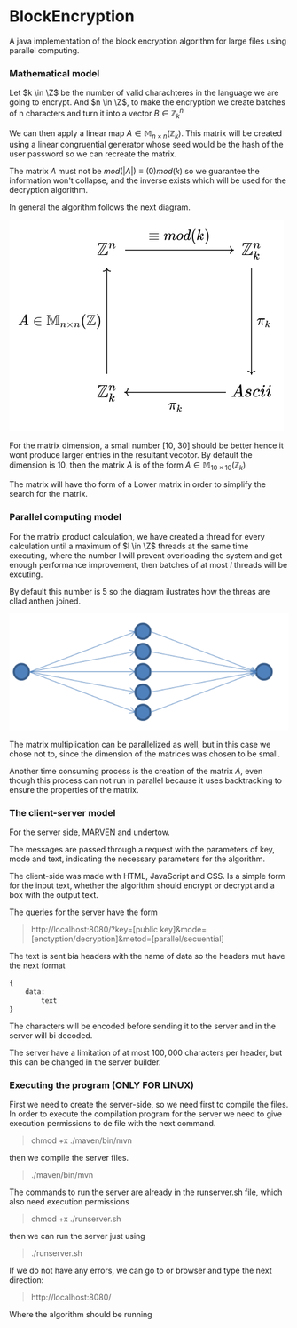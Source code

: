# BlockEncryption

A java implementation of the block encryption algorithm for large files using parallel computing.


### Mathematical model 

Let $k \in \Z$ be the number of valid charachteres in the language we are going to encrypt. And $n \in \Z$, to make the encryption we create batches of n characters and turn it into a vector $B \in \mathbb{Z}_{k}^n$

We can then apply a linear map $A \in \mathbb{M}_{n \times n}(\mathbb{Z}_{k})$.
This matrix will be created using a linear congruential generator whose seed would be the hash of the user password so we can recreate the matrix.


The matrix $A$ must not be $mod(|A|) \equiv  (0)mod (k)$ so we guarantee the information won't collapse, and the inverse exists which will be used for the decryption algorithm.

In general the algorithm follows the next diagram.


![Alt text](./img/diagram.png "Diagram")


For the matrix dimension, a small number [10, 30] should be better hence it wont produce larger entries in the resultant vecotor. By default the dimension is 10, then the matrix $A$ is of the form $A \in \mathbb{M}_{10 \times 10}(\mathbb{Z}_{k})$

The matrix will have tho form of a Lower matrix in order to simplify the search for the matrix. 

### Parallel computing model 

For the matrix product calculation, we have created a thread for every calculation until a maximum of $l \in \Z$ threads at the same time executing, where the number l will prevent overloading the system and get enough performance improvement, then batches of at most $l$ threads will be excuting. 

By default this number is 5 so the diagram ilustrates how the threas are cllad anthen joined. 

![Alt text](./img/paralleldiagram.png "Diagram  2")


The matrix multiplication can be parallelized as well, but in this case we chose not to, since the dimension of the matrices was chosen to be small. 

Another time consuming process is the creation of the matrix $A$, even though this process can not run in parallel because it uses backtracking to ensure the properties of the matrix. 


### The client-server model


For the server side, MARVEN and undertow. 

The messages are passed through a request with the parameters of key, mode and text, indicating the necessary parameters for the algorithm. 

The client-side was made with HTML, JavaScript and CSS. Is a simple form for the input text, whether the algorithm should encrypt or decrypt and a box with the output text. 

The queries for the server have the form 

> http://localhost:8080/?key=[public key]&mode=[enctyption/decryption]&metod=[parallel/secuential]

The text is sent bia headers with the name of data so the headers mut have the next format 

```
{
    data:
        text
}
```

The characters will be encoded before sending it to the server and in the server will bi decoded. 

The server have a limitation of at most $100,000$ characters per header, but this can be changed in the server builder.

### Executing the program (ONLY FOR LINUX)

First we need to create the server-side, so we need first to compile the files.
In order to execute the compilation program for the server we need to give 
execution permissions to de file with the next command.

> chmod +x ./maven/bin/mvn

then we compile the server files.

> ./maven/bin/mvn

The commands to run the server are already in the runserver.sh file, which also need execution permissions

> chmod +x ./runserver.sh

then we can run the server just using

> ./runserver.sh

If we do not have any errors, we can go to or browser and type the next direction: 

> http://localhost:8080/

Where the algorithm should be running




